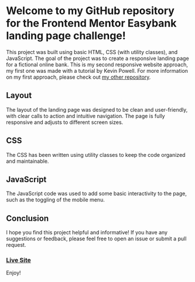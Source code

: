 # Welcome to my GitHub repository for the Frontend Mentor Easybank landing page challenge!

This project was built using basic HTML, CSS (with utility classes), and JavaScript. The goal of the project was to create a responsive landing page for a fictional online bank. This is my second responsive website approach, my first one was made with a tutorial by Kevin Powell. For more information on my first approach, please check out [my other repository](https://github.com/oreldx/FEM_ManageLandingPage).

## Layout

The layout of the landing page was designed to be clean and user-friendly, with clear calls to action and intuitive navigation. The page is fully responsive and adjusts to different screen sizes.

## CSS

The CSS has been written using utility classes to keep the code organized and maintainable.

## JavaScript

The JavaScript code was used to add some basic interactivity to the page, such as the toggling of the mobile menu.

## Conclusion

I hope you find this project helpful and informative! If you have any suggestions or feedback, please feel free to open an issue or submit a pull request.

### [Live Site](https://oreldx.github.io/FEM_EasybankLandingPage/)

Enjoy!

